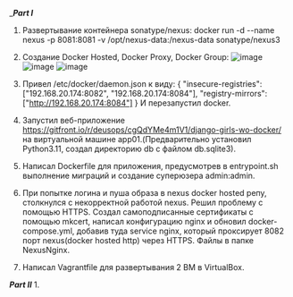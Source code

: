 ______Part I_____
1. Развертывание контейнера sonatype/nexus:
   docker run -d --name nexus -p 8081:8081 -v /opt/nexus-data:/nexus-data sonatype/nexus3
   
2. Создание Docker Hosted, Docker Proxy, Docker Group:
![image](https://github.com/user-attachments/assets/8ebf6671-5f03-414c-b509-d1f412487e3f)
![image](https://github.com/user-attachments/assets/fa169b0c-81aa-4c96-b75d-5ed856fb93dd)
![image](https://github.com/user-attachments/assets/c4c35fb7-ff05-4dab-80e8-9468b94949e8)

3. Привел /etc/docker/daemon.json к виду:
{
  "insecure-registries": ["192.168.20.174:8082", "192.168.20.174:8084"],
  "registry-mirrors": ["http://192.168.20.174:8084"]
}
И перезапустил docker.

4. Запустил веб-приложение https://gitfront.io/r/deusops/cgQdYMe4m1V1/django-girls-wo-docker/ на виртуальной машине app01.(Предварительно установил Python3.11, создал директорию db с файлом db.sqlite3).
 
5. Написал Dockerfile для приложения, предусмотрев в entrypoint.sh выполнение миграций и создание суперюзера admin:admin.
 
6. При попытке логина и пуша образа в nexus docker hosted репу, столкнулся с некорректной работой nexus. Решил проблему с помощью HTTPS. Создал самоподписанные сертификаты с помощью mkcert, написал конфигурацию nginx и обновил docker-compose.yml, добавив туда service nginx, который проксирует 8082 порт nexus(docker hosted http) через HTTPS. Файлы в папке NexusNginx.

7. Написал Vagrantfile для развертывания 2 ВМ в VirtualBox.

_____Part II_____
1. 
